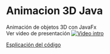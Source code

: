 # Animacion 3D Java

Animación de objetos 3D con JavaFx <br>
Ver video de presentación
[![Video intro](https://i9.ytimg.com/vi/00YsHqAnE2s/mq3.jpg?sqp=CIDL6f0F&rs=AOn4CLA_btzO-8VLxbvNBYICQBUEa_pX9Q)](https://www.youtube.com/watch?v=00YsHqAnE2s)

[Esplicación del código](https://www.youtube.com/watch?v=Zkd9Z86IeKc&t)

